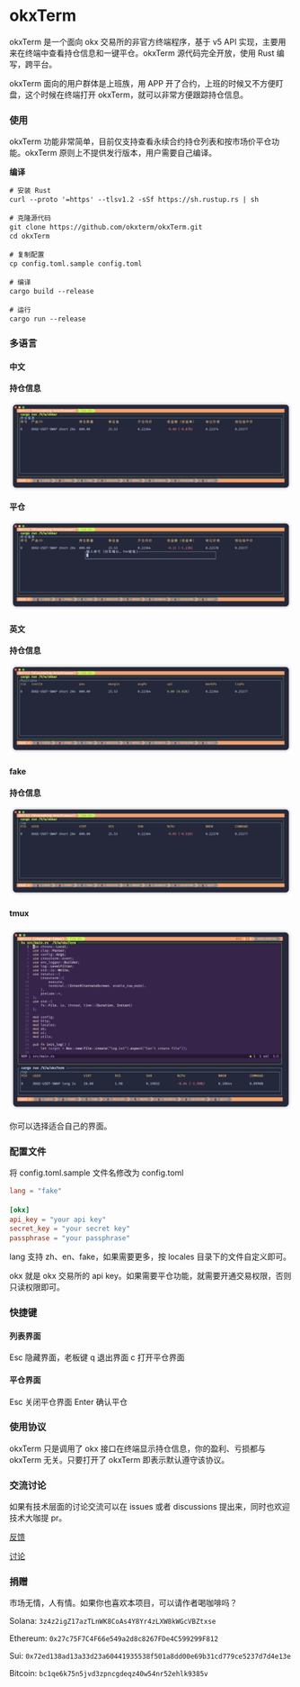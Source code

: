 # okxTerm


okxTerm 是一个面向 okx 交易所的非官方终端程序，基于 v5 API 实现，主要用来在终端中查看持仓信息和一键平仓。okxTerm 源代码完全开放，使用 Rust 编写，跨平台。  

okxTerm 面向的用户群体是上班族，用 APP 开了合约，上班的时候又不方便盯盘，这个时候在终端打开 okxTerm，就可以非常方便跟踪持仓信息。 

### 使用

okxTerm 功能非常简单，目前仅支持查看永续合约持仓列表和按市场价平仓功能。okxTerm 原则上不提供发行版本，用户需要自己编译。

**编译**
```shell
# 安装 Rust
curl --proto '=https' --tlsv1.2 -sSf https://sh.rustup.rs | sh

# 克隆源代码
git clone https://github.com/okxterm/okxTerm.git
cd okxTerm

# 复制配置
cp config.toml.sample config.toml

# 编译
cargo build --release

# 运行
cargo run --release
```

### 多语言
#### 中文

**持仓信息**

![](./assets/zh.png)

**平仓**

![](./assets/zh-close.png)

#### 英文

**持仓信息**

![](./assets/en.png)

#### fake

**持仓信息**

![](./assets/fake.png)


#### tmux

![](./assets/edit.png)


你可以选择适合自己的界面。


### 配置文件
将 config.toml.sample 文件名修改为 config.toml
```toml
lang = "fake"

[okx]
api_key = "your api key"
secret_key = "your secret key"
passphrase = "your passphrase"
```

lang 支持 zh、en、fake，如果需要更多，按 locales 目录下的文件自定义即可。

okx 就是 okx 交易所的 api key。如果需要平仓功能，就需要开通交易权限，否则只读权限即可。

### 快捷键
#### 列表界面
Esc 隐藏界面，老板键
q 退出界面
c 打开平仓界面

#### 平仓界面
Esc 关闭平仓界面
Enter 确认平仓

### 使用协议
okxTerm 只是调用了 okx 接口在终端显示持仓信息，你的盈利、亏损都与 okxTerm 无关。只要打开了 okxTerm 即表示默认遵守该协议。



### 交流讨论
如果有技术层面的讨论交流可以在 issues 或者 discussions 提出来，同时也欢迎技术大咖提 pr。

[反馈](https://github.com/okxterm/okxTerm/issues)  

[讨论](https://github.com/okxterm/okxTerm/discussions)


### 捐赠
市场无情，人有情。如果你也喜欢本项目，可以请作者喝咖啡吗？

Solana: `3z4z2igZ17azTLnWK8CoAs4Y8Yr4zLXW8kWGcVBZtxse`

Ethereum: `0x27c75F7C4F66e549a2d8c8267FDe4C599299F812`

Sui: `0x72ed138ad13a33d23a60441935538f501a8dd00e69b31cd779ce5237d7d4e13e`

Bitcoin: `bc1qe6k75n5jvd3zpncgdeqz40w54nr52ehlk9385v`
